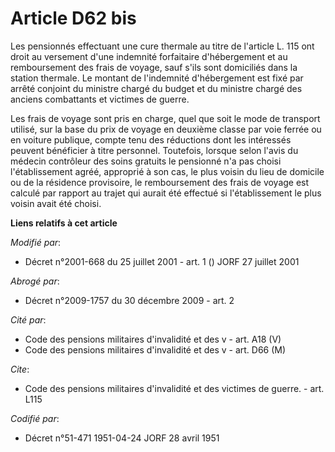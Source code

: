 # Article D62 bis

Les pensionnés effectuant une cure thermale au titre de l'article L. 115 ont droit au versement d'une indemnité forfaitaire
d'hébergement et au remboursement des frais de voyage, sauf s'ils sont domiciliés dans la station thermale. Le montant de
l'indemnité d'hébergement est fixé par arrêté conjoint du ministre chargé du budget et du ministre chargé des anciens
combattants et victimes de guerre.

Les frais de voyage sont pris en charge, quel que soit le mode de transport utilisé, sur la base du prix de voyage en
deuxième classe par voie ferrée ou en voiture publique, compte tenu des réductions dont les intéressés peuvent bénéficier à
titre personnel. Toutefois, lorsque selon l'avis du médecin contrôleur des soins gratuits le pensionné n'a pas choisi
l'établissement agréé, approprié à son cas, le plus voisin du lieu de domicile ou de la résidence provisoire, le
remboursement des frais de voyage est calculé par rapport au trajet qui aurait été effectué si l'établissement le plus voisin
avait été choisi.

**Liens relatifs à cet article**

_Modifié par_:

  - Décret n°2001-668 du 25 juillet 2001 - art. 1 () JORF 27 juillet 2001

_Abrogé par_:

  - Décret n°2009-1757 du 30 décembre 2009 - art. 2

_Cité par_:

  - Code des pensions militaires d'invalidité et des v - art. A18 (V)
  - Code des pensions militaires d'invalidité et des v - art. D66 (M)

_Cite_:

  - Code des pensions militaires d'invalidité et des victimes de guerre. - art. L115

_Codifié par_:

  - Décret n°51-471 1951-04-24 JORF 28 avril 1951
